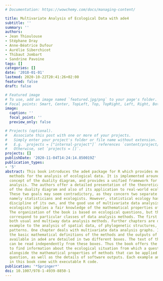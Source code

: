 ```yaml
---
# Documentation: https://wowchemy.com/docs/managing-content/

title: Multivariate Analysis of Ecological Data with ade4
subtitle: ''
summary: ''
authors:
- Jean Thioulouse
- Stéphane Dray
- Anne-Béatrice Dufour
- Aurélie Siberchicot
- Thibaut Jombart
- Sandrine Pavoine
tags: []
categories: []
date: '2018-01-01'
lastmod: 2020-10-22T20:41:26+02:00
featured: false
draft: false

# Featured image
# To use, add an image named `featured.jpg/png` to your page's folder.
# Focal points: Smart, Center, TopLeft, Top, TopRight, Left, Right, BottomLeft, Bottom, BottomRight.
image:
  caption: ''
  focal_point: ''
  preview_only: false

# Projects (optional).
#   Associate this post with one or more of your projects.
#   Simply enter your project's folder or file name without extension.
#   E.g. `projects = ["internal-project"]` references `content/project/deep-learning/index.md`.
#   Otherwise, set `projects = []`.
projects: []
publishDate: '2020-11-04T14:24:14.850019Z'
publication_types:
- '5'
abstract: This book introduces the ade4 package for R which provides multivariate
  methods for the analysis of ecological data. It is implemented around the mathematical
  concept of the duality diagram, and provides a unified framework for multivariate
  analysis. The authors offer a detailed presentation of the theoretical framework
  of the duality diagram and also of its application to real-world ecological problems.
  These two goals may seem contradictory, as they concern two separate groups of scientists,
  namely statisticians and ecologists. However, statistical ecology has become a scientific
  discipline of its own, and the good use of multivariate data analysis methods by
  ecologists implies a fair knowledge of the mathematical properties of these methods.
  The organization of the book is based on ecological questions, but these questions
  correspond to particular classes of data analysis methods. The first chapters present
  both usual and multiway data analysis methods. Further chapters are dedicated for
  example to the analysis of spatial data, of phylogenetic structures, and of biodiversity
  patterns. One chapter deals with multivariate data analysis graphs. In each chapter,
  the basic mathematical definitions of the methods and the outputs of the R functions
  available in ade4 are detailed in two different boxes. The text of the book itself
  can be read independently from these boxes. Thus the book offers the opportunity
  to find information about the ecological situation from which a question raises
  alongside the mathematical properties of methods that can be applied to answer this
  question, as well as the details of software outputs. Each example and all the graphs
  in this book come with executable R code.
publication: '*Springer*'
doi: 10.1007/978-1-4939-8850-1
---
```


